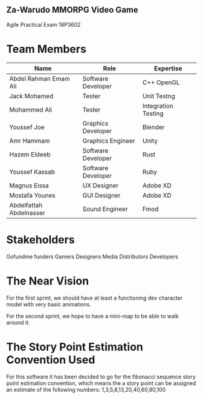 ## Za-Warudo MMORPG Video Game
Agile Practical Exam 18P3602



# Team Members
| Name | Role | Expertise |
|-------|------|-------------|
| Abdel Rahman Emam Ali | Software Developer | C++ OpenGL|
| Jack Mohamed | Tester | Unit Testng |
| Mohammed Ali | Tester | Integration Testing |
| Youssef Joe | Graphics Developer | Blender |
| Amr Hammam | Graphics Engineer | Unity |
| Hazem Eldeeb | Software Developer | Rust |
| Youssef Kassab | Software Developer | Ruby |
| Magnus Eissa | UX Designer | Adobe XD |
| Mostafa Younes | GUI Designer | Adobe XD |
| Abdelfattah Abdelnasser | Sound Engineer | Fmod |


# Stakeholders

Gofundme funders
Gamers
Designers
Media
Distributors
Developers


# The Near Vision
  For the first sprint, we should have at least a functioning dev character model with very basic animations.
  
  For the second sprint, we hope to have a mini-map to be able to walk around it.

# The Story Point Estimation Convention Used
  For this software it has been decided to go for the fibonacci sequence story point estimation convention, which means the a story point can be assigned an estimate of the       following numbers: 1,3,5,8,13,20,40,60,80,100
  
